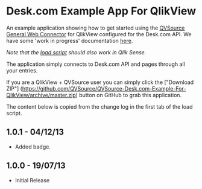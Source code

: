 Desk.com Example App For QlikView
=================================
An example application showing how to get started using the [QVSource General Web Connector](http://wiki.qvsource.com/General-Web-Connector-For-QlikView.ashx) for QlikView configured for the Desk.com API. We have some 'work in progress' documentation [here](http://wiki.qvsource.com/Desk-Connector-For-QlikView.ashx).

*Note that the [load script](https://github.com/QVSource/QVSource-Desk.com-Example-For-QlikView/blob/master/Desk.com-QVSource%20Sample-prj/LoadScript.txt) should also work in Qlik Sense.*

The application simply connects to Desk.com API and pages through all your entries.

If you are a QlikView + QVSource user you can simply click the ["Download ZIP"] (https://github.com/QVSource/QVSource-Desk.com-Example-For-QlikView/archive/master.zip) button on GitHub to grab this application.

The content below is copied from the change log in the first tab of the load script.

1.0.1 - 04/12/13
----------------
* Added badge.

1.0.0 - 19/07/13
----------------
* Initial Release
